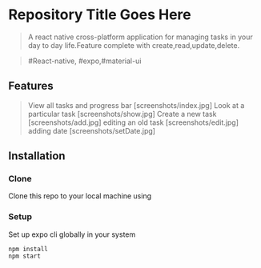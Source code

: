 # Repository Title Goes Here

> A react native cross-platform application for managing tasks in your day to day life.Feature complete with create,read,update,delete.

> #React-native, #expo,#material-ui

## Features

> View all tasks and progress bar
[screenshots/index.jpg]
> Look at a particular task
[screenshots/show.jpg]
> Create a new task
[screenshots/add.jpg]
> editing an old task
[screenshots/edit.jpg]
> adding date
[screenshots/setDate.jpg]


## Installation

### Clone

Clone this repo to your local machine using

### Setup

Set up expo cli globally in your system
```
npm install
npm start
```

